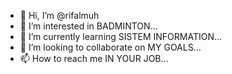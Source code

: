 - 👋 Hi, I’m @rifalmuh
- 👀 I’m interested in BADMINTON...
- 🌱 I’m currently learning SISTEM INFORMATION...
- 💞️ I’m looking to collaborate on MY GOALS...
- 📫 How to reach me IN YOUR JOB...

<!---
rifalmuh/rifalmuh is a ✨ special ✨ repository because its `README.md` (this file) appears on your GitHub profile.
You can click the Preview link to take a look at your changes.
--->
